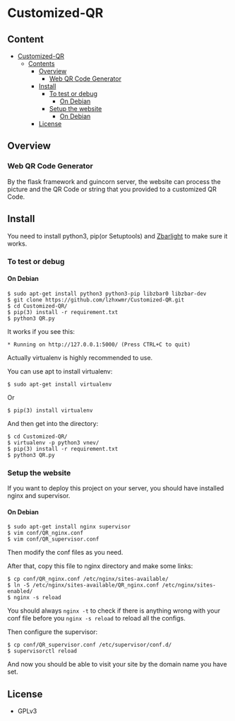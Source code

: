 # Customized-QR






## Content

* [Customized-QR](#customized-qr)
   * [Contents](#contents)
      * [Overview](#overview)
         * [Web QR Code Generator](#web-qr-code-generator)
      * [Install](#install)
         * [To test or debug](#to-test-or-debug)
            * [On Debian](#on-debian)
         * [Setup the website](#setup-the-website)
            * [On Debian](#on-debian-1)
      * [License](#license)



## Overview

### Web QR Code Generator
By the flask framework and guincorn server, the website can process the picture and the QR Code or string that you provided to a customized QR Code.
## Install
You need to install python3, pip(or Setuptools) and [Zbarlight](https://github.com/Polyconseil/zbarlight) to make sure it works.
### To test or debug 

#### On Debian

```
$ sudo apt-get install python3 python3-pip libzbar0 libzbar-dev
$ git clone https://github.com/lzhxwmr/Customized-QR.git
$ cd Customized-QR/
$ pip(3) install -r requirement.txt
$ python3 QR.py
```
It works if you see this:

```
* Running on http://127.0.0.1:5000/ (Press CTRL+C to quit)
```

Actually virtualenv is highly recommended to use.

You can use apt to install virtualenv:

```
$ sudo apt-get install virtualenv
```

Or

```
$ pip(3) install virtualenv
```

And then get into the directory:

```
$ cd Customized-QR/
$ virtualenv -p python3 vnev/
$ pip(3) install -r requirement.txt
$ python3 QR.py
```

### 

### Setup the website

If you want to deploy this project on your server, you should have installed nginx and supervisor.

#### On Debian

```
$ sudo apt-get install nginx supervisor
$ vim conf/QR_nginx.conf
$ vim conf/QR_supervisor.conf
```

Then modify the conf files as you need.

After that, copy this file to nginx directory and make some links:

```
$ cp conf/QR_nginx.conf /etc/nginx/sites-available/
$ ln -S /etc/nginx/sites-available/QR_nginx.conf /etc/nginx/sites-enabled/
$ nginx -s reload
```

You should always `nginx -t` to check if there is anything wrong with your conf file before you  `nginx -s reload` to reload all the configs.

Then configure the supervisor:

```
$ cp conf/QR_supervisor.conf /etc/supervisor/conf.d/
$ supervisorctl reload
```

And now you should be able to visit your site by the domain name you have set.



## License

- GPLv3
